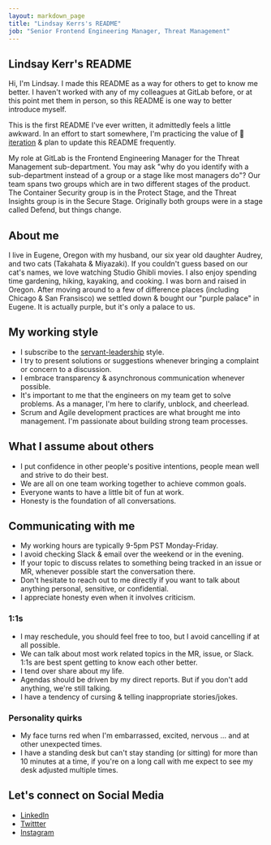 ```yaml
---
layout: markdown_page
title: "Lindsay Kerrs's README"
job: "Senior Frontend Engineering Manager, Threat Management"
---
```


## Lindsay Kerr's README

Hi, I'm Lindsay. I made this README as a way for others to get to know me better. I haven't worked with any of my colleagues at GitLab before, or at this point met them in person, so this README is one way to better introduce myself. 

This is the first README I've ever written, it admittedly feels a little awkward. In an effort to start somewhere, I'm practicing the value of 👣 [iteration](/handbook/values/#iteration) & plan to update this README frequently. 

My role at GitLab is the Frontend Engineering Manager for the Threat Management sub-department. You may ask "why do you identify with a sub-department instead of a group or a stage like most managers do"? Our team spans two groups which are in two different stages of the product. The Container Security group is in the Protect Stage, and the Threat Insights group is in the Secure Stage. Originally both groups were in a stage called Defend, but things change. 


## About me

I live in Eugene, Oregon with my husband, our six year old daughter Audrey, and two cats (Takahata & Miyazaki). If you couldn't guess based on our cat's names, we love watching Studio Ghibli movies. I also enjoy spending time gardening, hiking, kayaking, and cooking. I was born and raised in Oregon. After moving around to a few of difference places (including Chicago & San Fransisco) we settled down & bought our "purple palace" in Eugene. It is actually purple, but it's only a palace to us. 


## My working style

* I subscribe to the [servant-leadership](https://en.wikipedia.org/wiki/Servant_leadership) style. 
* I try to present solutions or suggestions whenever bringing a complaint or concern to a discussion.
* I embrace transparency & asynchronous communication whenever possible.
* It's important to me that the engineers on my team get to solve problems. As a manager, I'm here to clarify, unblock, and cheerlead.
* Scrum and Agile development practices are what brought me into management. I'm passionate about building strong team processes.


## What I assume about others

* I put confidence in other people's positive intentions, people mean well and strive to do their best. 
* We are all on one team working together to achieve common goals.
* Everyone wants to have a little bit of fun at work. 
* Honesty is the foundation of all conversations. 

## Communicating with me

* My working hours are typically 9-5pm PST Monday-Friday.
* I avoid checking Slack & email over the weekend or in the evening. 
* If your topic to discuss relates to something being tracked in an issue or MR, whenever possible start the conversation there.
* Don't hesitate to reach out to me directly if you want to talk about anything personal, sensitive, or confidential.
* I appreciate honesty even when it involves criticism.

### 1:1s

* I may reschedule, you should feel free to too, but I avoid cancelling if at all possible.
* We can talk about most work related topics in the MR, issue, or Slack. 1:1s are best spent getting to know each other better.
* I tend over share about my life. 
* Agendas should be driven by my direct reports. But if you don't add anything, we're still talking.
* I have a tendency of cursing & telling inappropriate stories/jokes.

### Personality quirks

* My face turns red when I'm embarrassed, excited, nervous ... and at other unexpected times. 
* I have a standing desk but can't stay standing (or sitting) for more than 10 minutes at a time, if you're on a long call with me expect to see my desk adjusted multiple times.


## Let's connect on Social Media

* [LinkedIn](https://www.linkedin.com/in/lindsay-a-kerr/)
* [Twittter](https://twitter.com/lkerr78)
* [Instagram](https://www.instagram.com/lkerr_uo/)

